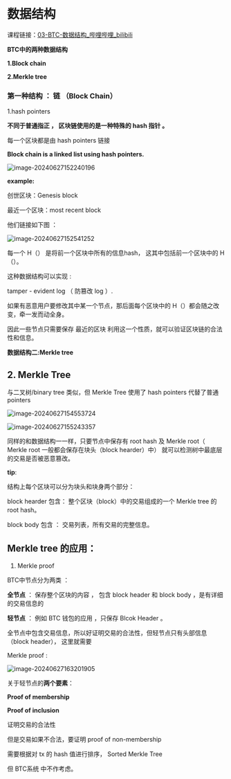 # 数据结构

课程链接：[03-BTC-数据结构_哔哩哔哩_bilibili](https://www.bilibili.com/video/BV1Vt411X7JF?p=3&vd_source=6e70ae8e9395c062a70e813c359b470e)

**BTC中的两种数据结构**

**1.Block chain**

**2.Merkle tree**


### 第一种结构  ： 链  （Block Chain）

1.hash pointers

**不同于普通指正  ， 区块链使用的是一种特殊的 hash 指针 。**

每一个区块都是由  hash  pointers  链接

**Block chain is a linked list using hash pointers.**

![image-20240627152240196](https://github.com/040509-o/BTC--principle-study/assets/173686732/78f19460-18fe-48c4-94c3-82a8d723ab8d)

**example:**

创世区块：Genesis block

最近一个区块：most recent block

他们链接如下图 ：

![image-20240627152541252](https://github.com/040509-o/BTC--principle-study/assets/173686732/5d1948c6-d2a2-4e92-988a-b9bf15af8d37)


每一个  H（） 是将前一个区块中所有的信息hash， 这其中包括前一个区块中的 H（）。

这种数据结构可以实现 :

tamper - evident log （ 防篡改 log ）.

如果有恶意用户要修改其中某一个节点，那后面每个区块中的 H（）都会随之改变，牵一发而动全身。

因此一些节点只需要保存  最近的区块  利用这一个性质，就可以验证区块链的合法性和信息。



**数据结构二:Merkle tree**

## 2. Merkle Tree

与二叉树/binary tree 类似，但 Merkle Tree 使用了 hash pointers 代替了普通 pointers

![image-20240627154553724](https://github.com/040509-o/BTC--principle-study/assets/173686732/0550eba0-db6d-4670-8e85-ac0bcba2ab3d)

![image-20240627155243357](https://github.com/040509-o/BTC--principle-study/assets/173686732/8bea2e1b-0bf9-437f-a4e4-6046d8959d84)


同样的和数据结构一一样，只要节点中保存有 root hash 及 Merkle root（ Merkle root 一般都会保存在块头（block hearder）中） 就可以检测树中最底层的交易是否被恶意篡改。

**tip**:

结构上每个区块可以分为块头和块身两个部分：

block hearder 包含： 整个区块（block）中的交易组成的一个  Merkle tree  的 root hash。

block body 包含 ： 交易列表，所有交易的完整信息。



## Merkle tree 的应用：

1. Merkle proof 

BTC中节点分为两类 ：

**全节点**  ： 保存整个区块的内容 ， 包含  block header 和  block body  ，是有详细的交易信息的

**轻节点**  ： 例如 BTC 钱包的应用 ，只保存 Blcok Header 。

全节点中包含交易信息，所以好证明交易的合法性，但轻节点只有头部信息 （block header）， 这里就需要 

Merkle proof :

![image-20240627163201905](https://github.com/040509-o/BTC--principle-study/assets/173686732/c67fe713-57e1-481b-85f3-69a990c91d44)


关于轻节点的**两个要素**：

**Proof of membership**

**Proof of inclusion**

证明交易的合法性



但是交易如果不合法，要证明  proof of non-membership

需要根据对 tx 的  hash 值进行排序， Sorted Merkle Tree

但 BTC系统 中不作考虑。
